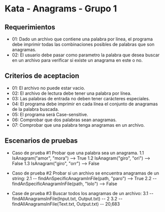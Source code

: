 # Kata - Anagrams - Grupo 1

## Requerimientos

- 01: Dado un archivo que contiene una palabra por linea, el programa debe imprimir todas las combinaciones posibles de palabras que son anagramas.
- 02: El usuario debe pasar como parametro la palabra que desea buscar en un archivo para verificar si existe un anagrama en este o no.

## Criterios de aceptacion

- 01: El archivo no puede estar vacio.
- 02: El archivo de lectura debe tener una palabra por línea.
- 03: Las palabras de entrada no deben tener carácteres especiales.
- 04: El programa debe imprimir en cada línea el conjunto de anagramas de la palabra buscada.
- 05: El programa será Case-sensitive.
- 06: Comprobar que dos palabras sean anagramas.
- 07: Comprobar que una palabra tenga anagramas en un archivo.

## Escenarios de pruebas

- Caso de prueba #1 Probar que una palabra sea un anagrama.
  1.1 IsAnagram("amor", "mora") --> True
  1.2 IsAnagram("giro", "ori") --> False
  1.3 IsAnagram("giro", "orr") --> False

- Caso de prueba #2 Probar si un archivo se encuentra anagramas de un string:
  2.1 -- findAnSpecificAnagramInFile(path, "paro") --> True
  2.2 -- findAnSpecificAnagramInFile(path, "lolo") --> False

- Case de prueba #3 Buscar todos los anagramas de un archivo:
  3.1 -- findAllAnagramsInFile(Input.txt, Output.txt) -- 2
  3.2 -- findAllAnagramsInFile(Text.txt, Output.txt) -- 20,683

